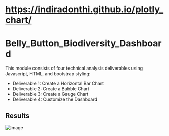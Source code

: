 # https://indiradonthi.github.io/plotly_chart/

# Belly_Button_Biodiversity_Dashboard

This module consists of four technical analysis deliverables using Javascript, HTML, and bootstrap styling:

- Deliverable 1: Create a Horizontal Bar Chart
- Deliverable 2: Create a Bubble Chart
- Deliverable 3: Create a Gauge Chart
- Deliverable 4: Customize the Dashboard


## Results

![image](https://user-images.githubusercontent.com/90879122/146711135-536236ab-2da7-49e8-8e68-5cba45cc97e7.png)
